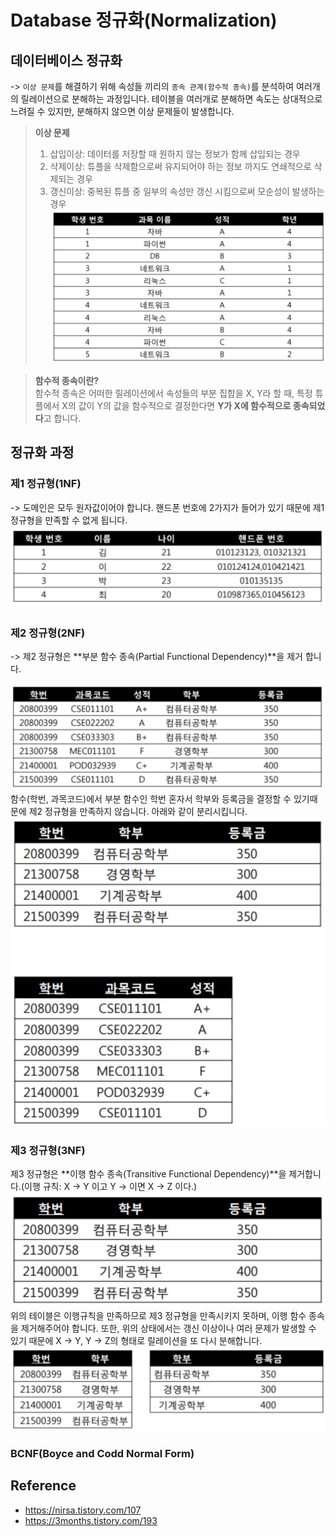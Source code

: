 # Database 정규화(Normalization)
## 데이터베이스 정규화
-> `이상 문제`를 해결하기 위해 속성들 끼리의 `종속 관계(함수적 종속)`를 분석하여 여러개의 릴레이션으로 분해하는 과정입니다. 테이블을 여러개로 분해하면 속도는 상대적으로 느려질 수 있지만, 분해하지 않으면 이상 문제들이 발생합니다.

> **이상 문제**  
> 1. 삽입이상: 데이터를 저장할 때 원하지 않는 정보가 함께 삽입되는 경우  
> 2. 삭제이상: 튜플을 삭제함으로써 유지되어야 하는 정보 까지도 연쇄적으로 삭제되는 경우  
> 3. 갱신이상: 중복된 튜플 중 일부의 속성만 갱신 시킴으로써 모순성이 발생하는 경우   
![](imgs/Screen%20Shot%202021-04-11%20at%203.41.46%20PM.png)

> **함수적 종속이란?**  
> 함수적 종속은 어떠한 릴레이션에서 속성들의 부분 집합을 X, Y라 할 때, 특정 튜플에서 X의 값이 Y의 값을 함수적으로 결정한다면 **Y가 X에 함수적으로 종속되었다**고 합니다.  

## 정규화 과정
### 제1 정규형(1NF)
-> 도메인은 모두 원자값이어야 합니다. 핸드폰 번호에 2가지가 들어가 있기 때문에 제1정규형을 만족할 수 없게 됩니다.
![](imgs/Screen%20Shot%202021-04-11%20at%203.45.59%20PM.png)

### 제2 정규형(2NF)
-> 제2 정규형은 **부분 함수 종속(Partial Functional Dependency)**을 제거 합니다.

![](imgs/Screen%20Shot%202021-04-11%20at%203.48.29%20PM.png)
함수(학번, 과목코드)에서 부분 함수인 학번 혼자서 학부와 등록금을 결정할 수 있기때문에 제2 정규형을 만족하지 않습니다. 아래와 같이 분리시킵니다.
![](imgs/Screen%20Shot%202021-04-11%20at%203.51.57%20PM.png)

### 제3 정규형(3NF)
제3 정규형은 **이행 함수 종속(Transitive Functional Dependency)**을 제거합니다.(이행 규칙: X -> Y 이고 Y -> 이면 X -> Z 이다.)
![](imgs/Screen%20Shot%202021-04-11%20at%203.56.18%20PM.png)
위의 테이블은 이행규칙을 만족하므로 제3 정규형을 만족시키지 못하며, 이행 함수 종속을 제거해주어야 합니다. 또한, 위의 상태에서는 갱신 이상이나 여러 문제가 발생할 수 있기 때문에 X -> Y, Y -> Z의 형태로 릴레이션을 또 다시 분해합니다.
![](imgs/Screen%20Shot%202021-04-11%20at%203.56.30%20PM.png)

### BCNF(Boyce and Codd Normal Form)



## Reference
* https://nirsa.tistory.com/107
* https://3months.tistory.com/193
